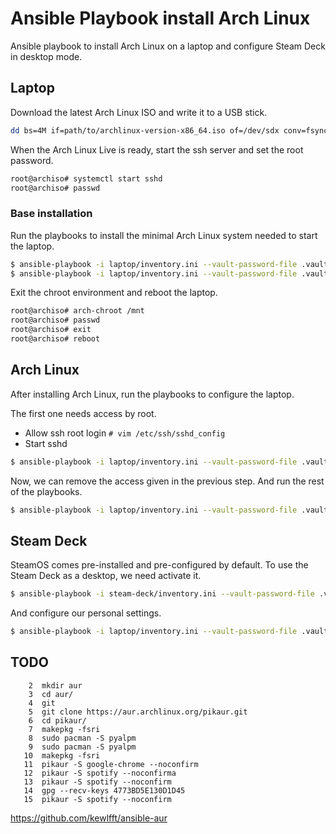 # Ansible Playbook install Arch Linux

Ansible playbook to install Arch Linux on a laptop and configure Steam Deck in desktop mode.

## Laptop

Download the latest Arch Linux ISO and write it to a USB stick.

``` bash
dd bs=4M if=path/to/archlinux-version-x86_64.iso of=/dev/sdx conv=fsync oflag=direct status=progress
```

When the Arch Linux Live is ready, start the ssh server and set the root password.

``` bash
root@archiso# systemctl start sshd
root@archiso# passwd
```

### Base installation

Run the playbooks to install the minimal Arch Linux system needed to start the laptop.

```bash
$ ansible-playbook -i laptop/inventory.ini --vault-password-file .vault-password-file laptop/000-platform-base.yaml -k
$ ansible-playbook -i laptop/inventory.ini --vault-password-file .vault-password-file laptop/010-configure-chroot-env.yaml -k
```

Exit the chroot environment and reboot the laptop.

```bash
root@archiso# arch-chroot /mnt
root@archiso# passwd
root@archiso# exit
root@archiso# reboot
```

## Arch Linux

After installing Arch Linux, run the playbooks to configure the laptop.

The first one needs access by root.
* Allow ssh root login `# vim /etc/ssh/sshd_config`
* Start sshd

```bash
$ ansible-playbook -i laptop/inventory.ini --vault-password-file .vault-password-file archlinux/000-base.yaml -k
```

Now, we can remove the access given in the previous step. And run the rest of the playbooks.

```bash
$ ansible-playbook -i laptop/inventory.ini --vault-password-file .vault-password-file archlinux/100-configure-arch-linux.yaml -kK
```

## Steam Deck

SteamOS comes pre-installed and pre-configured by default. To use the Steam Deck as a desktop, we need activate it.

```bash
$ ansible-playbook -i steam-deck/inventory.ini --vault-password-file .vault-password-file steam-deck/playbook.yaml -kK
```

And configure our personal settings.

```bash
$ ansible-playbook -i laptop/inventory.ini --vault-password-file .vault-password-file archlinux/100-configure-arch-linux.yaml -kK
```

## TODO

```
    2  mkdir aur
    3  cd aur/
    4  git
    5  git clone https://aur.archlinux.org/pikaur.git
    6  cd pikaur/
    7  makepkg -fsri
    8  sudo pacman -S pyalpm
    9  sudo pacman -S pyalpm
   10  makepkg -fsri
   11  pikaur -S google-chrome --noconfirm
   12  pikaur -S spotify --noconfirma
   13  pikaur -S spotify --noconfirm
   14  gpg --recv-keys 4773BD5E130D1D45
   15  pikaur -S spotify --noconfirm
```


https://github.com/kewlfft/ansible-aur
